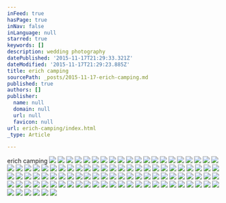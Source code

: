 ```yaml
---
inFeed: true
hasPage: true
inNav: false
inLanguage: null
starred: true
keywords: []
description: wedding photography
datePublished: '2015-11-17T21:29:33.321Z'
dateModified: '2015-11-17T21:29:23.885Z'
title: erich camping
sourcePath: _posts/2015-11-17-erich-camping.md
published: true
authors: []
publisher:
  name: null
  domain: null
  url: null
  favicon: null
url: erich-camping/index.html
_type: Article

---
```

erich camping
![](https://the-grid-user-content.s3-us-west-2.amazonaws.com/5ebb2990-64df-476f-9cac-4e20e6ede6c8.jpg)
![](https://the-grid-user-content.s3-us-west-2.amazonaws.com/853506bc-2924-46c7-bc35-c1df77586ce2.jpg)
![](https://the-grid-user-content.s3-us-west-2.amazonaws.com/131cfd40-ffd0-4dc5-8396-1d4e0eb769f6.jpg)
![](https://the-grid-user-content.s3-us-west-2.amazonaws.com/ef3cb301-b1aa-40ca-8170-3ec3d2550c15.jpg)
![](https://the-grid-user-content.s3-us-west-2.amazonaws.com/210fe270-d487-487b-b16a-d22d3b702cd2.jpg)
![](https://the-grid-user-content.s3-us-west-2.amazonaws.com/be080858-cf22-41b3-a883-c0bd73e560cc.jpg)
![](https://the-grid-user-content.s3-us-west-2.amazonaws.com/e1a8369b-40bd-421c-af68-8522758f16bc.jpg)
![](https://the-grid-user-content.s3-us-west-2.amazonaws.com/35df8e3a-ada5-4b1d-8b5d-8ecb9f796cea.jpg)
![](https://the-grid-user-content.s3-us-west-2.amazonaws.com/085865b4-4ad6-46bd-b90b-b9cf10b1afd4.jpg)
![](https://the-grid-user-content.s3-us-west-2.amazonaws.com/9b79f9b7-38dc-4da8-8265-18ecda9d382e.jpg)
![](https://the-grid-user-content.s3-us-west-2.amazonaws.com/539d32b8-4787-475a-8f90-c56a88fa1d91.jpg)
![](https://the-grid-user-content.s3-us-west-2.amazonaws.com/f3c61513-c18e-49b4-a90d-5208781faa42.jpg)
![](https://the-grid-user-content.s3-us-west-2.amazonaws.com/fa9d6874-dcf7-4c77-a463-86650f58e9cd.jpg)
![](https://the-grid-user-content.s3-us-west-2.amazonaws.com/2c671dd2-e997-445d-815c-ed12ca17680f.jpg)
![](https://the-grid-user-content.s3-us-west-2.amazonaws.com/bcc3ff9a-2b94-4468-b4eb-98cca955ac63.jpg)
![](https://the-grid-user-content.s3-us-west-2.amazonaws.com/5ebe58a1-fe7b-4e2a-bb13-7e71af4de611.jpg)
![](https://the-grid-user-content.s3-us-west-2.amazonaws.com/7ec173af-28df-4aae-8aa3-dc2c9a95101c.jpg)
![](https://the-grid-user-content.s3-us-west-2.amazonaws.com/77434471-1044-486a-bdde-02d7edfca485.jpg)
![](https://the-grid-user-content.s3-us-west-2.amazonaws.com/132409a6-b6ec-43cf-9e27-1461694f8573.jpg)
![](https://the-grid-user-content.s3-us-west-2.amazonaws.com/95e3ba55-30a2-4fc1-b181-9e052e48c8c3.jpg)
![](https://the-grid-user-content.s3-us-west-2.amazonaws.com/204f1901-2988-4f04-9dc1-0ed9f931fe18.jpg)
![](https://the-grid-user-content.s3-us-west-2.amazonaws.com/3c0ca07e-1cdb-4300-bd06-fda73fe0d81a.jpg)
![](https://the-grid-user-content.s3-us-west-2.amazonaws.com/eb847715-3764-4c07-94e6-24fe67a03e0b.jpg)
![](https://the-grid-user-content.s3-us-west-2.amazonaws.com/a12ce05f-7608-455e-bd3f-da345b12891c.jpg)
![](https://the-grid-user-content.s3-us-west-2.amazonaws.com/ee83f137-119b-4354-a380-2cd550d6c3a1.jpg)
![](https://the-grid-user-content.s3-us-west-2.amazonaws.com/d26363d8-f94d-4fce-93c3-8a9dff2662f6.jpg)
![](https://the-grid-user-content.s3-us-west-2.amazonaws.com/543c3911-43a0-4254-bfd1-225ed65b4754.jpg)
![](https://the-grid-user-content.s3-us-west-2.amazonaws.com/10472a79-30ee-4a7e-9c1b-1b93897f10a3.jpg)
![](https://the-grid-user-content.s3-us-west-2.amazonaws.com/13ed5bd3-4926-4cd4-a3e6-b183952873b2.jpg)
![](https://the-grid-user-content.s3-us-west-2.amazonaws.com/c23ddba9-259c-4e17-a1a2-8358cddf8f70.jpg)
![](https://the-grid-user-content.s3-us-west-2.amazonaws.com/f27e86ce-b8f6-4939-9a29-1ec25f5912f5.jpg)
![](https://the-grid-user-content.s3-us-west-2.amazonaws.com/4e2a54eb-e660-4dc8-955a-001016e4b9b2.jpg)
![](https://the-grid-user-content.s3-us-west-2.amazonaws.com/4b762f48-612f-4ff3-8231-cedd72f1c0cb.jpg)
![](https://the-grid-user-content.s3-us-west-2.amazonaws.com/11a30f5f-6fda-47f5-9515-3e2d778a8221.jpg)
![](https://the-grid-user-content.s3-us-west-2.amazonaws.com/a17fa2e8-2406-4c28-a564-d75ca2870818.jpg)
![](https://the-grid-user-content.s3-us-west-2.amazonaws.com/c32f92f3-9214-4524-a02e-a07f0729e25f.jpg)
![](https://the-grid-user-content.s3-us-west-2.amazonaws.com/1f8fb909-93e4-4d03-b2f7-c9e6040a2bef.jpg)
![](https://the-grid-user-content.s3-us-west-2.amazonaws.com/2434fc29-d092-4360-afeb-917b026cf9e5.jpg)
![](https://the-grid-user-content.s3-us-west-2.amazonaws.com/138c85d8-5243-4a25-87eb-be05662dd005.jpg)
![](https://the-grid-user-content.s3-us-west-2.amazonaws.com/3092e694-f490-45d3-8852-81168af44f2a.jpg)
![](https://the-grid-user-content.s3-us-west-2.amazonaws.com/41b2ac89-adeb-45f8-9bbb-ed058b8665bd.jpg)
![](https://the-grid-user-content.s3-us-west-2.amazonaws.com/96f808a1-aaea-4a87-a52f-5305d00cf747.jpg)
![](https://the-grid-user-content.s3-us-west-2.amazonaws.com/27c28885-3073-42c1-be2f-ffc1379e7489.jpg)
![](https://the-grid-user-content.s3-us-west-2.amazonaws.com/3f15d8ce-809b-49ff-adbe-e35f6d3adbcc.jpg)
![](https://the-grid-user-content.s3-us-west-2.amazonaws.com/1750020d-1136-41fb-97c8-9fed86aad0c7.jpg)
![](https://the-grid-user-content.s3-us-west-2.amazonaws.com/c93d5135-8e83-4359-8f50-478af1aef8f6.jpg)
![](https://the-grid-user-content.s3-us-west-2.amazonaws.com/e6f0b875-cefd-43bf-82b3-7c220570fa80.jpg)
![](https://the-grid-user-content.s3-us-west-2.amazonaws.com/a2fa433b-4be1-4378-a328-50641d7959e3.jpg)
![](https://the-grid-user-content.s3-us-west-2.amazonaws.com/ca41b504-ce05-47f2-8e2a-ee44e5862c97.jpg)
![](https://the-grid-user-content.s3-us-west-2.amazonaws.com/5ac00e4f-182e-4890-9a19-81142762b1e9.jpg)
![](https://the-grid-user-content.s3-us-west-2.amazonaws.com/821102bf-c962-45f5-aa73-6b03c020b27b.jpg)
![](https://the-grid-user-content.s3-us-west-2.amazonaws.com/af249463-3028-4429-9c2d-4d396a2cd777.jpg)
![](https://the-grid-user-content.s3-us-west-2.amazonaws.com/c047abe3-c01d-4a6f-9687-4641eba07bf1.jpg)
![](https://the-grid-user-content.s3-us-west-2.amazonaws.com/333847e7-1a9d-4579-b0b6-2fa6cf6a23be.jpg)
![](https://the-grid-user-content.s3-us-west-2.amazonaws.com/48646282-01a2-46f2-aa3a-002f75bf7ae1.jpg)
![](https://the-grid-user-content.s3-us-west-2.amazonaws.com/617bdaf8-c3a6-4c8e-bb21-30063883b725.jpg)
![](https://the-grid-user-content.s3-us-west-2.amazonaws.com/96722edc-d731-484f-a872-d0a8fabea962.jpg)
![](https://the-grid-user-content.s3-us-west-2.amazonaws.com/05c0a3c7-9459-4631-901e-4fcca9a3d07e.jpg)
![](https://the-grid-user-content.s3-us-west-2.amazonaws.com/101b1b24-98cd-47c3-a4e0-c1f305c5b883.jpg)
![](https://the-grid-user-content.s3-us-west-2.amazonaws.com/52335df9-52d7-4e12-a355-efe27594f01c.jpg)
![](https://the-grid-user-content.s3-us-west-2.amazonaws.com/2524e976-daf2-4aae-b275-c18da5b3eb8f.jpg)
![](https://the-grid-user-content.s3-us-west-2.amazonaws.com/86ac0cd3-f00f-43d2-a42e-b84d29e56cea.jpg)
![](https://the-grid-user-content.s3-us-west-2.amazonaws.com/a91e977d-94e7-443d-90ed-2d0a635829c9.jpg)
![](https://the-grid-user-content.s3-us-west-2.amazonaws.com/a8717da1-5544-46d1-af60-76c8116614e0.jpg)
![](https://the-grid-user-content.s3-us-west-2.amazonaws.com/38d0b380-a543-4e7c-bf62-2b9c1a580aa0.jpg)
![](https://the-grid-user-content.s3-us-west-2.amazonaws.com/c178d5af-0c91-43ac-8158-83a2d4f30ece.jpg)
![](https://the-grid-user-content.s3-us-west-2.amazonaws.com/59162cdc-5b8d-4265-9bdb-a94a63de8132.jpg)
![](https://the-grid-user-content.s3-us-west-2.amazonaws.com/326083a3-7505-4338-aa88-f96bcd6ecb96.jpg)
![](https://the-grid-user-content.s3-us-west-2.amazonaws.com/7e202543-e3fb-43f8-8102-f3c2582bc1d5.jpg)
![](https://the-grid-user-content.s3-us-west-2.amazonaws.com/c9a9adb5-30e5-4221-8fa7-90f5eee717b4.jpg)
![](https://the-grid-user-content.s3-us-west-2.amazonaws.com/2791ff9b-8127-4ee1-9937-58d33defd01a.jpg)
![](https://the-grid-user-content.s3-us-west-2.amazonaws.com/07c187ec-6f57-4815-a738-82994ecad697.jpg)
![](https://the-grid-user-content.s3-us-west-2.amazonaws.com/fc1370d3-c8fa-48a6-8a9b-dad05e583a32.jpg)
![](https://the-grid-user-content.s3-us-west-2.amazonaws.com/60230240-67be-4af3-965f-7637a5c37ee0.jpg)
![](https://the-grid-user-content.s3-us-west-2.amazonaws.com/0f677318-5d64-4cd1-8d76-154ef511b351.jpg)
![](https://the-grid-user-content.s3-us-west-2.amazonaws.com/0a083192-6075-4268-80af-7d06afa891f7.jpg)
![](https://the-grid-user-content.s3-us-west-2.amazonaws.com/ac4c6f25-30e1-4b10-a6b8-efda4b3c872a.jpg)
![](https://the-grid-user-content.s3-us-west-2.amazonaws.com/26187862-8fc6-4776-a379-f622b63caa18.jpg)
![](https://the-grid-user-content.s3-us-west-2.amazonaws.com/b8e9e01c-c57a-462b-9834-c1b94653351f.jpg)
![](https://the-grid-user-content.s3-us-west-2.amazonaws.com/b4ac1464-520f-4f0c-9d9f-584456fc58e3.jpg)
![](https://the-grid-user-content.s3-us-west-2.amazonaws.com/266aca9b-1fed-47fe-8b97-da7f4d6d5a56.jpg)
![](https://the-grid-user-content.s3-us-west-2.amazonaws.com/685dd9a0-7bb9-4ef0-9574-585d5e8b8f8d.jpg)
![](https://the-grid-user-content.s3-us-west-2.amazonaws.com/c7c0a3dd-52a7-4c5a-bef6-91511ba23b4d.jpg)
![](https://the-grid-user-content.s3-us-west-2.amazonaws.com/d3f7c18a-15b0-41d7-905d-c32f159d96ab.jpg)
![](https://the-grid-user-content.s3-us-west-2.amazonaws.com/fe350a3f-249a-41d0-90ce-6d05790f36dd.jpg)
![](https://the-grid-user-content.s3-us-west-2.amazonaws.com/66f4acf8-b5f3-4c7f-bc55-f8e850b74cba.jpg)
![](https://the-grid-user-content.s3-us-west-2.amazonaws.com/ff5f0cd5-2c1e-4ca3-bcbe-4d437b435cff.jpg)
![](https://the-grid-user-content.s3-us-west-2.amazonaws.com/92a4a1e3-12c9-45a4-91d4-86848a270579.jpg)
![](https://the-grid-user-content.s3-us-west-2.amazonaws.com/99283d89-0005-4553-a4af-6982f15edc05.jpg)
![](https://the-grid-user-content.s3-us-west-2.amazonaws.com/dcf7d065-1e29-4719-ab2b-a97aa7dbec6d.jpg)
![](https://the-grid-user-content.s3-us-west-2.amazonaws.com/21445b45-fbac-4006-94f2-06324794bec1.jpg)
![](https://the-grid-user-content.s3-us-west-2.amazonaws.com/7770e440-0fdb-4ee2-b54a-34bb27e38cb5.jpg)
![](https://the-grid-user-content.s3-us-west-2.amazonaws.com/210895bc-91f7-4973-8fd5-8da6534a3818.jpg)
![](https://the-grid-user-content.s3-us-west-2.amazonaws.com/0b944e71-34cb-4c84-8c9e-b93bdd2ed9b9.jpg)
![](https://the-grid-user-content.s3-us-west-2.amazonaws.com/48617e5e-04c0-43f6-a5e0-b5ddf04ded2a.jpg)
![](https://the-grid-user-content.s3-us-west-2.amazonaws.com/5f0d0783-4327-4b5d-95bd-3301a76a3728.jpg)
![](https://the-grid-user-content.s3-us-west-2.amazonaws.com/18e38b36-0540-4759-99a2-40b9127d6470.jpg)
![](https://the-grid-user-content.s3-us-west-2.amazonaws.com/c1f1acd9-4951-4562-bd58-61acc1a9b67d.jpg)
![](https://the-grid-user-content.s3-us-west-2.amazonaws.com/84f9ca20-ff28-4aa8-b9b8-1b0538af7f0e.jpg)
![](https://the-grid-user-content.s3-us-west-2.amazonaws.com/ba6c956a-a0d8-4b60-b152-8bf84a00f976.jpg)
![](https://the-grid-user-content.s3-us-west-2.amazonaws.com/51350fa3-446d-40fd-90ca-04ec20257c71.jpg)
